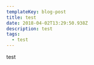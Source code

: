 ```yaml
---
templateKey: blog-post
title: test
date: 2018-04-02T13:29:50.938Z
description: test
tags:
  - test
---
```

test
